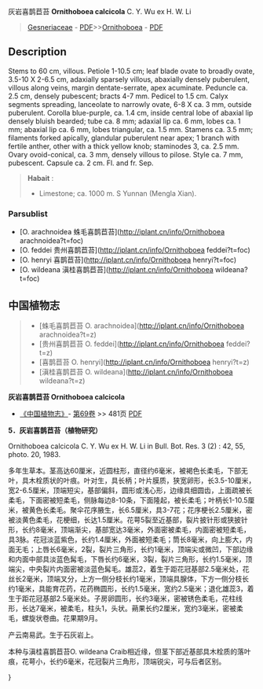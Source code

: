 灰岩喜鹊苣苔 **Ornithoboea calcicola** C. Y. Wu ex H. W. Li

> [Gesneriaceae](http://iplant.cn/info/Gesneriaceae?t=foc) - [PDF](http://www.iplant.cn/foc/pdf/Gesneriaceae.pdf)>>[Ornithoboea](http://iplant.cn/info/Ornithoboea?t=foc) - [PDF](http://www.iplant.cn/foc/pdf/Ornithoboea.pdf)

## Description

Stems to 60 cm, villous. Petiole 1-10.5 cm; leaf blade ovate to broadly ovate, 3.5-10 X 2-6.5 cm, adaxially sparsely villous, abaxially densely puberulent, villous along veins, margin dentate-serrate, apex acuminate. Peduncle ca. 2.5 cm, densely pubescent; bracts 4-7 mm. Pedicel to 1.5 cm. Calyx segments spreading, lanceolate to narrowly ovate, 6-8 X ca. 3 mm, outside puberulent. Corolla blue-purple, ca. 1.4 cm, inside central lobe of abaxial lip densely bluish bearded; tube ca. 8 mm; adaxial lip ca. 6 mm, lobes ca. 1 mm; abaxial lip ca. 6 mm, lobes triangular, ca. 1.5 mm. Stamens ca. 3.5 mm; filaments forked apically, glandular puberulent near apex; 1 branch with fertile anther, other with a thick yellow knob; staminodes 3, ca. 2.5 mm. Ovary ovoid-conical, ca. 3 mm, densely villous to pilose. Style ca. 7 mm, pubescent. Capsule ca. 2 cm. Fl. and fr. Sep.


> **Habait** : 
>* Limestone; ca. 1000 m. S Yunnan (Mengla Xian).



### Parsublist

* [O.  arachnoidea  蛛毛喜鹊苣苔](http://iplant.cn/info/Ornithoboea arachnoidea?t=foc)
* [O.  feddei  贵州喜鹊苣苔](http://iplant.cn/info/Ornithoboea feddei?t=foc)
* [O.  henryi  喜鹊苣苔](http://iplant.cn/info/Ornithoboea henryi?t=foc)
* [O.  wildeana  滇桂喜鹊苣苔](http://iplant.cn/info/Ornithoboea wildeana?t=foc)


## 中国植物志

> * [蛛毛喜鹊苣苔  O.  arachnoidea](http://iplant.cn/info/Ornithoboea arachnoidea?t=z)
> * [贵州喜鹊苣苔  O.  feddei](http://iplant.cn/info/Ornithoboea feddei?t=z)
> * [喜鹊苣苔  O.  henryi](http://iplant.cn/info/Ornithoboea henryi?t=z)
> * [滇桂喜鹊苣苔  O.  wildeana](http://iplant.cn/info/Ornithoboea wildeana?t=z)


**灰岩喜鹊苣苔 Ornithoboea calcicola**

* [《中国植物志》](http://www.iplant.cn/frps)- [第69卷](http://www.iplant.cn/frps/vol/69) >> 481页 [PDF](http://www.iplant.cn/frps/pdf/69/481.pdf)


**5．灰岩喜鹊苣苔（植物研究）**

Ornithoboea calcicola C. Y. Wu ex H. W. Li in Bull. Bot. Res. 3 (2) : 42, 55, photo. 20, 1983.

多年生草本。茎高达60厘米，近圆柱形，直径约6毫米，被褐色长柔毛，下部无叶，具木栓质状的叶痕。叶对生，具长柄；叶片膜质，狭宽卵形，长3.5-10厘米，宽2-6.5厘米，顶端短尖，基部偏斜，圆形或浅心形，边缘具细圆齿，上面疏被长柔毛，下面密被短柔毛，侧脉每边8-10条，下面隆起，被长柔毛；叶柄长1-10.5厘米，被黄色长柔毛。聚伞花序腋生，长6.5厘米，具3-7花；花序梗长2.5厘米，密被淡黄色柔毛，花梗细，长达1.5厘米。花萼5裂至近基部，裂片披针形或狭披针形，长约8毫米，顶端渐尖，基部宽达3毫米，外面密被柔毛，内面密被短柔毛，具3脉。花冠淡蓝紫色，长约1.4厘米，外面被短柔毛；筒长8毫米，向上膨大，内面无毛；上唇长6毫米，2裂，裂片三角形，长约1毫米，顶端尖或微凹，下部边缘和内面中部具淡蓝色髯毛，下唇长约6毫米，3裂，裂片三角形，长约1.5毫米，顶端尖，中央裂片内面密被淡蓝色髯毛。雄蕊2，着生于距花冠基部2.5毫米处，花丝长2毫米，顶端叉分，上方一侧分枝长约1毫米，顶端具腺体，下方一侧分枝长约1毫米，具能育花药，花药椭圆形，长约1.5毫米，宽约2.5毫米；退化雄蕊3，着生于距花冠基部2.5毫米处。子房卵圆形，长约3毫米，密被锈色柔毛，花柱线形，长达7毫米，被柔毛，柱头1，头状。蒴果长约2厘米，宽约3毫米，密被柔毛，螺旋状卷曲。花果期9月。

产云南易武。生于石灰岩上。

本种与滇桂喜鹊苣苔O. wildeana Craib相近缘，但茎下部近基部具木栓质的落叶痕，花萼小，长约6毫米，花冠裂片三角形，顶端锐尖，可与后者区别。



}